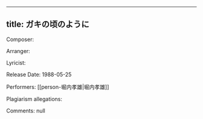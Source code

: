 
---
title: ガキの顷のように
---
Composer: 

Arranger: 

Lyricist: 

Release Date: 1988-05-25

Performers: [[person-堀内孝雄|堀内孝雄]]

Plagiarism allegations:


Comments:
null
